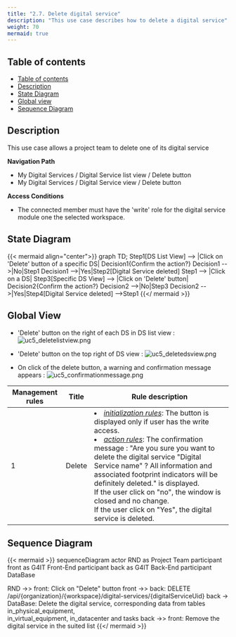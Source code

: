 ```yaml
---
title: "2.7. Delete digital service"
description: "This use case describes how to delete a digital service"
weight: 70
mermaid: true
---
```


## Table of contents

-   [Table of contents](#table-of-contents)
-   [Description](#description)
-   [State Diagram](#state-diagram)
-   [Global view](#global-view)
-   [Sequence Diagram](#sequence-diagram)

## Description

This use case allows a project team to delete one of its digital service

**Navigation Path**

-   My Digital Services / Digital Service list view / Delete button
-   My Digital Services / Digital Service view / Delete button

**Access Conditions**

-   The connected member must have the 'write' role for the digital service module one the selected workspace.

## State Diagram

{{< mermaid align="center">}}
graph TD;
Step1[DS List View] --> |Click on 'Delete' button of a specific DS| Decision1{Confirm the action?}
Decision1 -->|No|Step1
Decision1 -->|Yes|Step2[Digital Service deleted]
Step1 --> |Click on a DS| Step3[Specific DS View] --> |Click on 'Delete' button| Decision2{Confirm the action?}
Decision2 -->|No|Step3
Decision2 -->|Yes|Step4[Digital Service deleted] -->Step1
{{</ mermaid >}}

## Global View

-   'Delete' button on the right of each DS in DS list view :
    ![uc5_deletelistview.png](../images/uc5_deletelistview.png)

-   'Delete' button on the top right of DS view :
    ![uc5_deletedsview.png](../images/uc5_deletedsview.png)

-   On click of the delete button, a warning and confirmation message appears :
    ![uc5_confirmationmessage.png](../images/uc5_confirmationmessage.png)

| Management rules | Title  | Rule description                                                                                                                                                                                                                                                                                                                                                                                                                                                       |
| ---------------- | ------ | ---------------------------------------------------------------------------------------------------------------------------------------------------------------------------------------------------------------------------------------------------------------------------------------------------------------------------------------------------------------------------------------------------------------------------------------------------------------------- |
| 1                | Delete | <li><u>_initialization rules_</u>: The button is displayed only if user has the write access. <br><li><u>_action rules_</u>: The confirmation message : "Are you sure you want to delete the digital service "Digital Service name" ? All information and associated footprint indicators will be definitely deleted." is displayed.<br> If the user click on "no", the window is closed and no change.<br>If the user click on "Yes", the digital service is deleted. |

## Sequence Diagram

{{< mermaid >}}
sequenceDiagram
actor RND as Project Team
participant front as G4IT Front-End
participant back as G4IT Back-End
participant DataBase

RND ->> front: Click on "Delete" button
front ->> back: DELETE /api/{organization}/{workspace}/digital-services/{digitalServiceUid}
back -> DataBase: Delete the digital service, corresponding data from tables in_physical_equipment,<br> in_virtual_equipment, in_datacenter and tasks
back ->> front: Remove the digital service in the suited list
{{</ mermaid >}}
